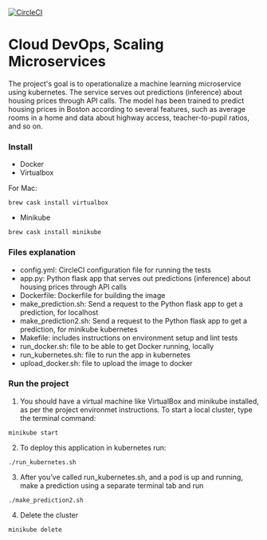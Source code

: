 [![CircleCI](https://circleci.com/gh/marcorossi-cb/Operationalize-a-Machine-Learning-Microservice-API.svg?style=svg)](https://circleci.com/gh/marcorossi-cb/Operationalize-a-Machine-Learning-Microservice-API)

# Cloud DevOps, Scaling Microservices

The project's goal is to operationalize a machine learning microservice using kubernetes. The service serves out predictions (inference) about housing prices through API calls. The model has been trained to predict housing prices in Boston according to several features, such as average rooms in a home and data about highway access, teacher-to-pupil ratios, and so on.


### Install

- Docker
- Virtualbox

For Mac:

```
brew cask install virtualbox
```

- Minikube

```
brew cask install minikube
```

### Files explanation
- config.yml: CircleCI configuration file for running the tests
- app.py: Python flask app that serves out predictions (inference) about housing prices through API calls
- Dockerfile: Dockerfile for building the image
- make_prediction.sh: Send a request to the Python flask app to get a prediction, for localhost
- make_prediction2.sh: Send a request to the Python flask app to get a prediction, for minikube kubernetes
- Makefile: includes instructions on environment setup and lint tests
- run_docker.sh: file to be able to get Docker running, locally
- run_kubernetes.sh: file to run the app in kubernetes
- upload_docker.sh: file to upload the image to docker


### Run the project


1. You should have a virtual machine like VirtualBox and minikube installed, as per the project environmet instructions. To start a local cluster, type the terminal command: 
```
minikube start
```

2. To deploy this application in kubernetes run:
```
./run_kubernetes.sh
```

3. After you’ve called run_kubernetes.sh, and a pod is up and running, make a prediction using a separate terminal tab and run 
```
./make_prediction2.sh
```

4. Delete the cluster
```
minikube delete
```
